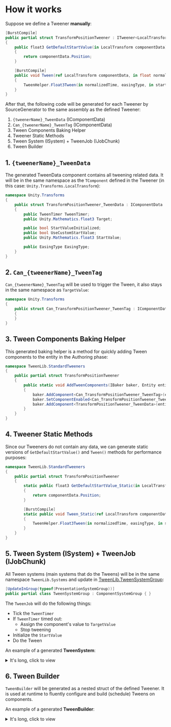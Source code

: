 # How it works

Suppose we define a Tweener **manually**:

```cs
[BurstCompile]
public partial struct TransformPositionTweener : ITweener<LocalTransform, float3>
{
    public float3 GetDefaultStartValue(in LocalTransform componentData)
    {
        return componentData.Position;
    }

    [BurstCompile]
    public void Tween(ref LocalTransform componentData, in float normalizedTime, EasingType easingType, in float3 startValue, in float3 target)
    {
        TweenHelper.Float3Tween(in normalizedTime, easingType, in startValue, in target, out componentData.Position);
    }
}
```

After that, the following code will be generated for each Tweener by SourceGenerator to the same assembly as the defined Tweener:

1. `{tweenerName}_TweenData` (IComponentData)
2. `Can_{tweenerName}_TweenTag` (IComponentData)
3. Tween Components Baking Helper
4. Tweener Static Methods
5. Tween System (ISystem) + TweenJob (IJobChunk)
6. Tween Builder

## 1. `{tweenerName}_TweenData`

The generated TweenData component contains all tweening related data. It will be in the same namespace as the `TComponent` defined in the Tweener (in this case: `Unity.Transforms.LocalTransform`):

```cs
namespace Unity.Transforms
{
    public struct TransformPositionTweener_TweenData : IComponentData
    {
        public TweenTimer TweenTimer;
        public Unity.Mathematics.float3 Target;

        public bool StartValueInitialized;
        public bool UseCustomStartValue;
        public Unity.Mathematics.float3 StartValue;

        public EasingType EasingType;
    }
}
```

## 2. `Can_{tweenerName}_TweenTag`

`Can_{tweenerName}_TweenTag` will be used to trigger the Tween, it also stays in the same namespace as `TargetValue`:

```cs
namespace Unity.Transforms
{
    public struct Can_TransformPositionTweener_TweenTag : IComponentData, IEnableableComponent
    {
    }
}
```

## 3. Tween Components Baking Helper

This generated baking helper is a method for quickly adding Tween components to the entity in the Authoring phase:

```cs
namespace TweenLib.StandardTweeners
{
    public partial struct TransformPositionTweener
    {
        public static void AddTweenComponents(IBaker baker, Entity entity)
        {
            baker.AddComponent<Can_TransformPositionTweener_TweenTag>(entity);
            baker.SetComponentEnabled<Can_TransformPositionTweener_TweenTag>(entity, false);
            baker.AddComponent<TransformPositionTweener_TweenData>(entity);
        }
    }
}
```

## 4. Tweener Static Methods

Since our Tweeners do not contain any data, we can generate static versions of `GetDefaultStartValue()` and `Tween()` methods for performance purposes:

```cs
namespace TweenLib.StandardTweeners
{
    public partial struct TransformPositionTweener
    {
        static public float3 GetDefaultStartValue_Static(in LocalTransform componentData)
        {
            return componentData.Position;
        }

        [BurstCompile]
        static public void Tween_Static(ref LocalTransform componentData, in float normalizedTime, EasingType easingType, in float3 startValue, in float3 target)
        {
            TweenHelper.Float3Tween(in normalizedTime, easingType, in startValue, in target, out componentData.Position);
        }
    }
}
```

## 5. Tween System (ISystem) + TweenJob (IJobChunk)

All Tween systems (main systems that do the Tweens) will be in the same namespace `TweenLib.Systems` and update in [TweenLib.TweenSystemGroup]():

```cs
[UpdateInGroup(typeof(PresentationSystemGroup))]
public partial class TweenSystemGroup : ComponentSystemGroup { }
```

The `TweenJob` will do the following things:
- Tick the `TweenTimer`
- If `TweenTimer` timed out:
    - Assign the component's value to `TargetValue`
    - Stop tweening
- Initialize the `StartValue`
- Do the Tween

An example of a generated **TweenSystem**:

<details>

<summary>It's long, click to view</summary>

```cs
namespace TweenLib.Systems
{
    [UpdateInGroup(typeof(TweenLib.TweenSystemGroup))]
    [BurstCompile]
    public partial struct TransformPositionTweener_TweenSystem : ISystem
    {
        private EntityQuery query;
        private ComponentTypeHandle<Unity.Transforms.LocalTransform> componentTypeHandle;
        private ComponentTypeHandle<Unity.Transforms.Can_TransformPositionTweener_TweenTag> canTweenTagTypeHandle;
        private ComponentTypeHandle<Unity.Transforms.TransformPositionTweener_TweenData> tweenDataTypeHandle;

        [BurstCompile]
        public void OnCreate(ref Unity.Entities.SystemState state)
        {
            var queryBuilder = new EntityQueryBuilder(Allocator.Temp);
            this.query = queryBuilder
                .WithAllRW<Unity.Transforms.LocalTransform>()
                .WithAllRW<Unity.Transforms.TransformPositionTweener_TweenData>()
                .WithAll<Unity.Transforms.Can_TransformPositionTweener_TweenTag>()
                .Build(ref state);

            this.componentTypeHandle = state.GetComponentTypeHandle<Unity.Transforms.LocalTransform>(false);
            this.canTweenTagTypeHandle = state.GetComponentTypeHandle<Unity.Transforms.Can_TransformPositionTweener_TweenTag>(false);
            this.tweenDataTypeHandle = state.GetComponentTypeHandle<Unity.Transforms.TransformPositionTweener_TweenData>(false);

            state.RequireForUpdate(this.query);
        }

        [BurstCompile]
        public void OnUpdate(ref SystemState state)
        {
            this.componentTypeHandle.Update(ref state);
            this.canTweenTagTypeHandle.Update(ref state);
            this.tweenDataTypeHandle.Update(ref state);

            state.Dependency = new TweenIJC
            {
                DeltaTime = state.WorldUnmanaged.Time.DeltaTime,
                ComponentTypeHandle = this.componentTypeHandle,
                CanTweenTagTypeHandle = this.canTweenTagTypeHandle,
                TweenDataTypeHandle = this.tweenDataTypeHandle,
            }.ScheduleParallel(this.query, state.Dependency);
        }

        [BurstCompile]
        public struct TweenIJC : IJobChunk
        {
            [Unity.Collections.ReadOnly] public float DeltaTime;

            public ComponentTypeHandle<Unity.Transforms.LocalTransform> ComponentTypeHandle;
            public ComponentTypeHandle<Unity.Transforms.Can_TransformPositionTweener_TweenTag> CanTweenTagTypeHandle;
            public ComponentTypeHandle<Unity.Transforms.TransformPositionTweener_TweenData> TweenDataTypeHandle;

            [BurstCompile]
            public void Execute(in ArchetypeChunk chunk, int unfilteredChunkIndex, bool useEnabledMask, in v128 chunkEnabledMask)
            {
                var canTweenTagEnabledMask_RW = chunk.GetEnabledMask(ref this.CanTweenTagTypeHandle);
                var componentArray = chunk.GetNativeArray(ref this.ComponentTypeHandle);
                var tweenDataArray = chunk.GetNativeArray(ref this.TweenDataTypeHandle);

                var enumerator = new ChunkEntityEnumerator(useEnabledMask, chunkEnabledMask, chunk.Count);

                while (enumerator.NextEntityIndex(out var i))
                {
                    ref var component = ref componentArray.ElementAt(i);
                    ref var tweenData = ref tweenDataArray.ElementAt(i);
                    var canTweenTag = canTweenTagEnabledMask_RW.GetEnabledRefRW<Unity.Transforms.Can_TransformPositionTweener_TweenTag>(i);

                    tweenData.TweenTimer.ElapsedSeconds += this.DeltaTime;
                    
                    if (tweenData.TweenTimer.TimedOut())
                    {
                        // Stop tweening
                        canTweenTag.ValueRW = false;
                        
                        // Finalize the component on tween stop
                        global::TweenLib.StandardTweeners.TransformPositionTweener.Tween_Static(
                            ref component
                            , 1f
                            , tweenData.EasingType
                            , in tweenData.StartValue
                            , in tweenData.Target);

                        continue;
                    }

                    if (!tweenData.StartValueInitialized)
                    {
                        tweenData.StartValue = tweenData.UseCustomStartValue
                            ? tweenData.StartValue
                            : global::TweenLib.StandardTweeners.TransformPositionTweener.GetDefaultStartValue_Static(in component);
                        tweenData.StartValueInitialized = true;
                    }
    
                    global::TweenLib.StandardTweeners.TransformPositionTweener.Tween_Static(
                        ref component
                        , tweenData.TweenTimer.GetNormalizedTime()
                        , tweenData.EasingType
                        , in tweenData.StartValue
                        , in tweenData.Target);
                }
            }
        }
    }
}
```

</details>

## 6. Tween Builder

`TweenBuilder` will be generated as a nested struct of the defined Tweener. It is used at runtime to fluently configure and build (schedule) Tweens on components.

An example of a generated **TweenBuilder**:

<details>

<summary>It's long, click to view</summary>

```cs
namespace TweenLib.StandardTweeners
{
    public partial struct TransformPositionTweener
    {
        [BurstCompile]
        public struct TweenBuilder
            : ITweenBuilder<
                float3
                , Can_TransformPositionTweener_TweenTag
                , TransformPositionTweener_TweenData>
        {
            private TransformPositionTweener_TweenData tweenData;

            public static TweenBuilder Create(float durationSeconds, in float3 target) => new(durationSeconds, in target);

            public TweenBuilder(float durationSeconds, in float3 target)
            {
                this.tweenData = new()
                {
                    TweenTimer = new()
                    {
                        DurationSeconds = durationSeconds,
                    },
                    Target = target,
                    EasingType = EasingType.Linear,
                };
                
            }

            [BurstCompile]
            public TweenBuilder WithStartValue(in float3 startValue)
            {
	            this.tweenData.StartValue = startValue;
	            this.tweenData.UseCustomStartValue = true;
                return this;
            }

            [BurstCompile]
            public TweenBuilder WithEase(EasingType easingType)
            {
	            this.tweenData.EasingType = easingType;
                return this;
            }

            [BurstCompile]
            public void Build(
                ref TransformPositionTweener_TweenData tweenData
                , in EnabledRefRW<Can_TransformPositionTweener_TweenTag> canTweenTag)
            {
                tweenData = this.tweenData;
                canTweenTag.ValueRW = true;
            }
        }
    }
}
```

</details>